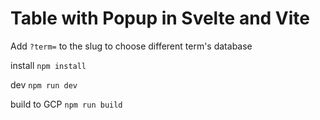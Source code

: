 # Table with Popup in Svelte and Vite
Add `?term=` to the slug to choose different term's database 

install
`npm install`

dev
`npm run dev`

build to GCP
`npm run build`